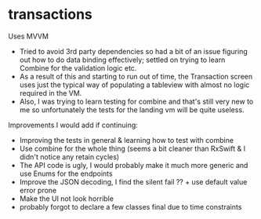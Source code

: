 # transactions
Uses MVVM
* Tried to avoid 3rd party dependencies so had a bit of an issue figuring out how to do data binding effectively; settled on trying to learn Combine for the validation logic etc.
* As a result of this and starting to run out of time, the Transaction screen uses just the typical way of populating a tableview with almost no logic required in the VM.
* Also, I was trying to learn testing for combine and that's still very new to me so unfortunately the tests for the landing vm will be quite useless.

Improvements I would add if continuing:

* Improving the tests in general & learning how to test with combine
* Use combine for the whole thing (seems a bit cleaner than RxSwift & I didn't notice any retain cycles)
* The API code is ugly, I would probably make it much more generic and use Enums for the endpoints
* Improve the JSON decoding, I find the silent fail ?? + use default value error prone
* Make the UI not look horrible
* probably forgot to declare a few classes final due to time constraints

